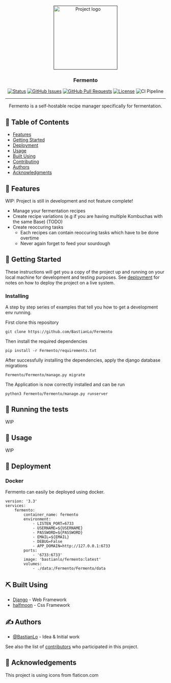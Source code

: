 <p align="center">
  <a href="" rel="noopener">
 <img width=200px height=200px src="https://cdn-icons-png.flaticon.com/512/6542/6542849.png" alt="Project logo"></a>
</p>

<h3 align="center">Fermento</h3>

<div align="center">

[![Status](https://img.shields.io/badge/status-active-success.svg)]()
[![GitHub Issues](https://img.shields.io/github/issues/kylelobo/The-Documentation-Compendium.svg)](https://github.com/BastianLo/Fermento/issues)
[![GitHub Pull Requests](https://img.shields.io/github/issues-pr/kylelobo/The-Documentation-Compendium.svg)](https://github.com/BastianLo/Fermento/pulls)
[![License](https://img.shields.io/badge/License-Apache%202.0-blue.svg)](/LICENSE)
![CI Pipeline](https://github.com/BastianLo/Fermento/actions/workflows/docker-image.yml/badge.svg)
</div>

---

<p align="center"> Fermento is a self-hostable recipe manager specifically for fermentation.
    <br> 
</p>

## 📝 Table of Contents

- [Features](#about)
- [Getting Started](#getting_started)
- [Deployment](#deployment)
- [Usage](#usage)
- [Built Using](#built_using)
- [Contributing](../CONTRIBUTING.md)
- [Authors](#authors)
- [Acknowledgments](#acknowledgement)

## 🧐 Features <a name = "about"></a>
WIP: Project is still in development and not feature complete!

* Manage your fermentation recipes
* Create recipe variations (e.g if you are having multiple Kombuchas with the same Base) (TODO)
* Create reoccuring tasks
  * Each recipes can contain reoccuring tasks which have to be done overtime 
  * Never again forget to feed your sourdough


## 🏁 Getting Started <a name = "getting_started"></a>

These instructions will get you a copy of the project up and running on your local machine for development and testing purposes. See [deployment](#deployment) for notes on how to deploy the project on a live system.

### Installing

A step by step series of examples that tell you how to get a development env running.

First clone this repository
```
git clone https://github.com/BastianLo/Fermento
```

Then install the required dependencies

```
pip install -r Fermento/requirements.txt
```

After successfully installing the dependencies, apply the django database migrations

```
Fermento/Fermento/manage.py migrate
```

The Application is now correctly installed and can be run

```
python3 Fermento/Fermento/manage.py runserver
```

## 🔧 Running the tests <a name = "tests"></a>
WIP

## 🎈 Usage <a name="usage"></a>
WIP

## 🚀 Deployment <a name = "deployment"></a>

### Docker
Fermento can easily be deployed using docker.

```
version: '3.3'
services:
    fermento:
        container_name: fermento
        environment:
            - LISTEN_PORT=6733
            - USERNAME=${USERNAME}
            - PASSWORD=${PASSWORD}
            - EMAIL=${EMAIL}
            - DEBUG=False
            - APP_DOMAIN=http://127.0.0.1:6733
        ports:
            - '6733:6733'
        image: 'bastianlo/fermento:latest'
        volumes:
            - ./data:/Fermento/Fermento/data
```

## ⛏️ Built Using <a name = "built_using"></a>

- [Django](https://www.djangoproject.com/) - Web Framework
- [halfmoon](https://www.gethalfmoon.com) - Css Framework

## ✍️ Authors <a name = "authors"></a>

- [@BastianLo](https://github.com/BastianLo) - Idea & Initial work

See also the list of [contributors](https://github.com/kylelobo/The-Documentation-Compendium/contributors) who participated in this project.

## 🎉 Acknowledgements <a name = "acknowledgement"></a>
This project is using icons from flaticon.com

